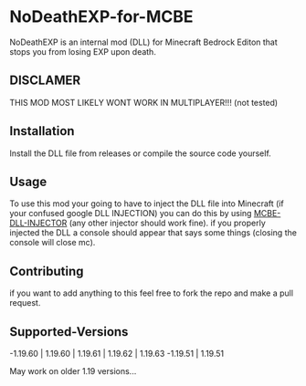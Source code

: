 # NoDeathEXP-for-MCBE

NoDeathEXP is an internal mod (DLL) for Minecraft Bedrock Editon that stops you from losing EXP upon death.
## DISCLAMER
THIS MOD MOST LIKELY WONT WORK IN MULTIPLAYER!!! (not tested)
## Installation
Install the DLL file from releases or compile the source code yourself.
## Usage
To use this mod your going to have to inject the DLL file into Minecraft (if your confused google DLL INJECTION) you can do this by using [MCBE-DLL-INJECTOR](https://github.com/ambiennt/MCBE-DLL-Injector) (any other injector should work fine). 
 if you properly injected the DLL a console should appear that says some things (closing the console will close mc).
## Contributing
if you want to add anything to this feel free to fork the repo and make a pull request.
## Supported-Versions
-1.19.60 | 1.19.60 | 1.19.61 | 1.19.62 | 1.19.63 
-1.19.51 | 1.19.51 

May work on older 1.19 versions...
